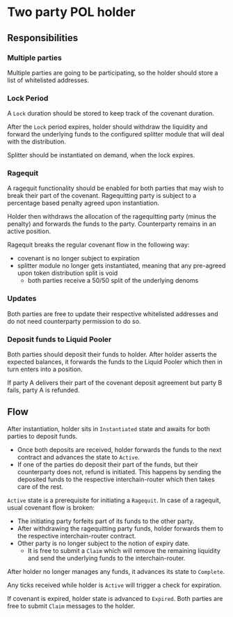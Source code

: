 # Two party POL holder

## Responsibilities

### Multiple parties

Multiple parties are going to be participating, so the holder should store a list of whitelisted addresses.

### Lock Period

A `Lock` duration should be stored to keep track of the covenant duration.

After the `Lock` period expires, holder should withdraw the liquidity and forward the underlying funds to the configured splitter module that will deal with the distribution.

Splitter should be instantiated on demand, when the lock expires.

### Ragequit

A ragequit functionality should be enabled for both parties that may wish to break their part of the covenant.
Ragequitting party is subject to a percentage based penalty agreed upon instantiation.

Holder then withdraws the allocation of the ragequitting party (minus the penalty) and forwards the funds to the party.
Counterparty remains in an active position.

Ragequit breaks the regular covenant flow in the following way:

- covenant is no longer subject to expiration
- splitter module no longer gets instantiated, meaning that any pre-agreed upon token distribution split is void
  - both parties receive a 50/50 split of the underlying denoms

### Updates

Both parties are free to update their respective whitelisted addresses and do not need counterparty permission to do so.

### Deposit funds to Liquid Pooler

Both parties should deposit their funds to holder. After holder asserts the expected balances, it forwards
the funds to the Liquid Pooler which then in turn enters into a position.

If party A delivers their part of the covenant deposit agreement but party B fails, party A is refunded.

## Flow

After instantiation, holder sits in `Instantiated` state and awaits for both parties to deposit funds.

- Once both deposits are received, holder forwards the funds to the next contract and advances the state to `Active`.
- If one of the parties do deposit their part of the funds, but their counterparty does not, refund is initiated. This happens by sending the deposited funds to the respective interchain-router which then takes care of the rest.

`Active` state is a prerequisite for initiating a `Ragequit`. In case of a ragequit, usual covenant flow is broken:

- The initiating party forfeits part of its funds to the other party.
- After withdrawing the ragequitting party funds, holder forwards them to the respective interchain-router contract.
- Other party is no longer subject to the notion of expiry date.
  - It is free to submit a `Claim` which will remove the remaining liquidity and send the underlying funds to the interchain-router.

After holder no longer manages any funds, it advances its state to `Complete`.

Any ticks received while holder is `Active` will trigger a check for expiration.

If covenant is expired, holder state is advanced to `Expired`.
Both parties are free to submit `Claim` messages to the holder.
